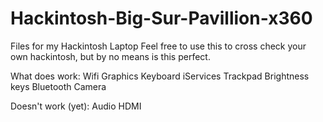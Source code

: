 # Hackintosh-Big-Sur-Pavillion-x360
Files for my Hackintosh Laptop
Feel free to use this to cross check your own hackintosh, but by no means is this perfect.

What does work:
  Wifi
  Graphics
  Keyboard
  iServices
	Trackpad 
  Brightness keys
  Bluetooth 
	Camera

Doesn't work (yet):
  Audio
	HDMI
